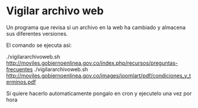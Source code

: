 Vigilar archivo web
=================

Un programa que revisa si un archivo en la web ha cambiado y almacena sus diferentes versiones.

El comando se ejecuta asi:

./vigilararchivoweb.sh http://moviles.gobiernoenlinea.gov.co/index.php/recursos/preguntas-frecuentes
./vigilararchivoweb.sh http://moviles.gobiernoenlinea.gov.co/images/joomlart/pdf/condiciones_y_terminos.pdf

Si quiere hacerlo automaticamente pongalo en cron y ejecutelo una vez por hora
